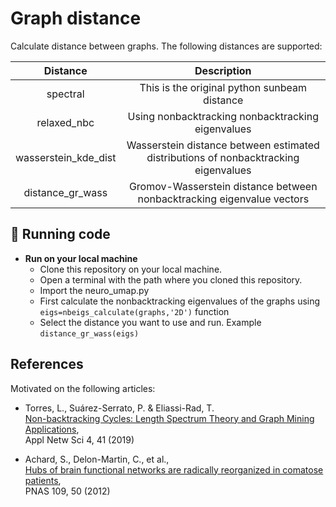 # Graph distance
Calculate distance between graphs. The following distances are supported:

|      Distance             |                      Description                                                         |
|:-------------------------:|:----------------------------------------------------------------------------------------:|
| spectral                  | This is the original python sunbeam distance                                        |
| relaxed_nbc           | Using nonbacktracking nonbacktracking eigenvalues                                    | 
| wasserstein_kde_dist  | Wasserstein distance between estimated distributions of nonbacktracking eigenvalues  | 
| distance_gr_wass      | Gromov-Wasserstein distance between nonbacktracking eigenvalue vectors               | 



## 🚀 Running code


* __Run on your local machine__
   * Clone this repository on your local machine.
   * Open a terminal with the path where you cloned this repository.
   * Import the neuro_umap.py
   * First calculate the nonbacktracking eigenvalues of the graphs using `eigs=nbeigs_calculate(graphs,'2D')` function
   * Select the distance you want to use and run. Example `distance_gr_wass(eigs)`



## References
Motivated on the following articles:

 * Torres, L., Suárez-Serrato, P. & Eliassi-Rad, T.  <br/>
 [Non-backtracking Cycles: Length Spectrum
Theory and Graph Mining Applications](https://link.springer.com/article/10.1007/s41109-019-0147-y), <br/> 
   Appl Netw Sci 4, 41 (2019)
   
 * Achard, S., Delon-Martin, C., et al., <br/>
 [Hubs of brain functional networks are radically
reorganized in comatose patients](https://www.researchgate.net/publication/233775192_Hubs_of_brain_functional_networks_are_radically_reorganized_in_comatose_patients),  <br/>
   PNAS 109, 50  (2012)
   

